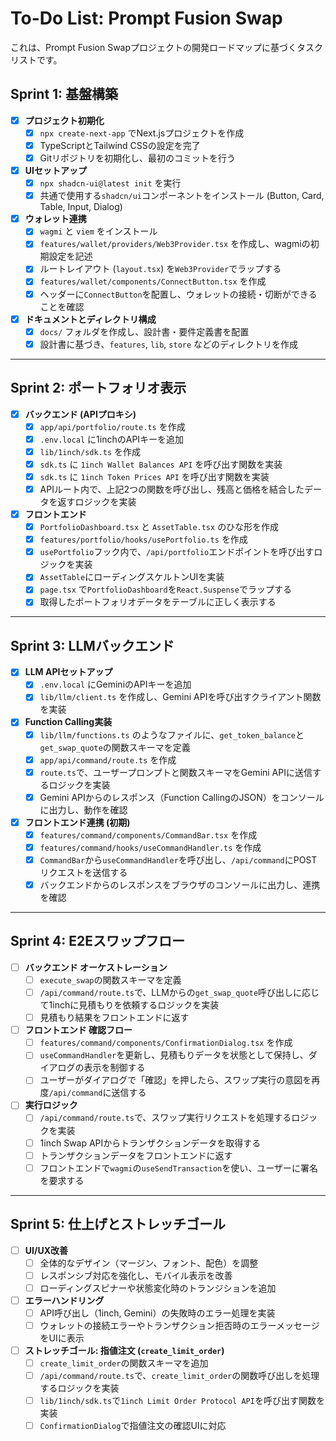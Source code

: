 # To-Do List: Prompt Fusion Swap

これは、Prompt Fusion Swapプロジェクトの開発ロードマップに基づくタスクリストです。

## Sprint 1: 基盤構築

- [x] **プロジェクト初期化**
    - [x] `npx create-next-app` でNext.jsプロジェクトを作成
    - [x] TypeScriptとTailwind CSSの設定を完了
    - [x] Gitリポジトリを初期化し、最初のコミットを行う
- [x] **UIセットアップ**
    - [x] `npx shadcn-ui@latest init` を実行
    - [x] 共通で使用する`shadcn/ui`コンポーネントをインストール (Button, Card, Table, Input, Dialog)
- [x] **ウォレット連携**
    - [x] `wagmi` と `viem` をインストール
    - [x] `features/wallet/providers/Web3Provider.tsx` を作成し、wagmiの初期設定を記述
    - [x] ルートレイアウト (`layout.tsx`) を`Web3Provider`でラップする
    - [x] `features/wallet/components/ConnectButton.tsx` を作成
    - [x] ヘッダーに`ConnectButton`を配置し、ウォレットの接続・切断ができることを確認
- [x] **ドキュメントとディレクトリ構成**
    - [x] `docs/` フォルダを作成し、設計書・要件定義書を配置
    - [x] 設計書に基づき、`features`, `lib`, `store` などのディレクトリを作成

---

## Sprint 2: ポートフォリオ表示

- [x] **バックエンド (APIプロキシ)**
    - [x] `app/api/portfolio/route.ts` を作成
    - [x] `.env.local` に1inchのAPIキーを追加
    - [x] `lib/1inch/sdk.ts` を作成
    - [x] `sdk.ts` に `1inch Wallet Balances API` を呼び出す関数を実装
    - [x] `sdk.ts` に `1inch Token Prices API` を呼び出す関数を実装
    - [x] APIルート内で、上記2つの関数を呼び出し、残高と価格を結合したデータを返すロジックを実装
- [x] **フロントエンド**
    - [x] `PortfolioDashboard.tsx` と `AssetTable.tsx` のひな形を作成
    - [x] `features/portfolio/hooks/usePortfolio.ts` を作成
    - [x] `usePortfolio`フック内で、`/api/portfolio`エンドポイントを呼び出すロジックを実装
    - [x] `AssetTable`にローディングスケルトンUIを実装
    * [x] `page.tsx` で`PortfolioDashboard`を`React.Suspense`でラップする
    - [x] 取得したポートフォリオデータをテーブルに正しく表示する

---

## Sprint 3: LLMバックエンド

- [x] **LLM APIセットアップ**
    - [x] `.env.local` にGeminiのAPIキーを追加
    - [x] `lib/llm/client.ts` を作成し、Gemini APIを呼び出すクライアント関数を実装
- [x] **Function Calling実装**
    - [x] `lib/llm/functions.ts` のようなファイルに、`get_token_balance`と`get_swap_quote`の関数スキーマを定義
    * [x] `app/api/command/route.ts` を作成
    - [x] `route.ts`で、ユーザープロンプトと関数スキーマをGemini APIに送信するロジックを実装
    - [x] Gemini APIからのレスポンス（Function CallingのJSON）をコンソールに出力し、動作を確認
- [x] **フロントエンド連携 (初期)**
    - [x] `features/command/components/CommandBar.tsx` を作成
    - [x] `features/command/hooks/useCommandHandler.ts` を作成
    - [x] `CommandBar`から`useCommandHandler`を呼び出し、`/api/command`にPOSTリクエストを送信する
    - [x] バックエンドからのレスポンスをブラウザのコンソールに出力し、連携を確認

---

## Sprint 4: E2Eスワップフロー

- [ ] **バックエンド オーケストレーション**
    - [ ] `execute_swap`の関数スキーマを定義
    - [ ] `/api/command/route.ts`で、LLMからの`get_swap_quote`呼び出しに応じて1inchに見積もりを依頼するロジックを実装
    - [ ] 見積もり結果をフロントエンドに返す
- [ ] **フロントエンド 確認フロー**
    - [ ] `features/command/components/ConfirmationDialog.tsx` を作成
    - [ ] `useCommandHandler`を更新し、見積もりデータを状態として保持し、ダイアログの表示を制御する
    - [ ] ユーザーがダイアログで「確認」を押したら、スワップ実行の意図を再度`/api/command`に送信する
- [ ] **実行ロジック**
    - [ ] `/api/command/route.ts`で、スワップ実行リクエストを処理するロジックを実装
    - [ ] 1inch Swap APIからトランザクションデータを取得する
    - [ ] トランザクションデータをフロントエンドに返す
    - [ ] フロントエンドで`wagmi`の`useSendTransaction`を使い、ユーザーに署名を要求する

---

## Sprint 5: 仕上げとストレッチゴール

- [ ] **UI/UX改善**
    - [ ] 全体的なデザイン（マージン、フォント、配色）を調整
    - [ ] レスポンシブ対応を強化し、モバイル表示を改善
    - [ ] ローディングスピナーや状態変化時のトランジションを追加
- [ ] **エラーハンドリング**
    - [ ] API呼び出し（1inch, Gemini）の失敗時のエラー処理を実装
    - [ ] ウォレットの接続エラーやトランザクション拒否時のエラーメッセージをUIに表示
- [ ] **ストレッチゴール: 指値注文 (`create_limit_order`)**
    - [ ] `create_limit_order`の関数スキーマを追加
    - [ ] `/api/command/route.ts`で、`create_limit_order`の関数呼び出しを処理するロジックを実装
    - [ ] `lib/1inch/sdk.ts`で`1inch Limit Order Protocol API`を呼び出す関数を実装
    - [ ] `ConfirmationDialog`で指値注文の確認UIに対応
